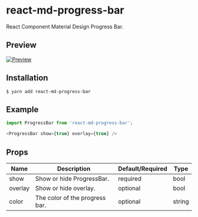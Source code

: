 # react-md-progress-bar
React Component Material Design Progress Bar.

## Preview
[![Preview](https://i.imgur.com/6ruGaji.gif)](http://i.imgur.com/19itcci.gifv)

## Installation

    $ yarn add react-md-progress-bar

## Example
```javascript
import ProgressBar from 'react-md-progress-bar';

<ProgressBar show={true} overlay={true} />
```

## Props

Name | Description | Default/Required | Type
------|-------------|----------|-----------
show | Show or hide ProgressBar. | required | bool
overlay | Show or hide overlay. | optional | bool
color | The color of the progress bar. | optional | string
